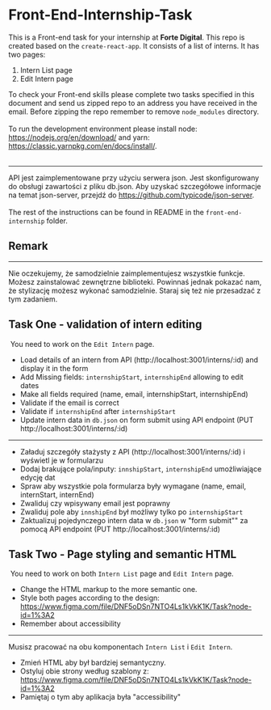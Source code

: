 # Front-End-Internship-Task

This is a Front-end task for your internship at **Forte Digital**. This repo is created based on the `create-react-app`. It consists of a list of interns. It has two pages:
​

1. Intern List page
1. Edit Intern page

To check your Front-end skills please complete two tasks specified in this document and send us zipped repo to an address you have received in the email. Before zipping the repo remember to remove `node_modules` directory.
<br>
<br>
To run the development environment please install node: https://nodejs.org/en/download/ and yarn: https://classic.yarnpkg.com/en/docs/install/.
<br>
<br>

<!-- API is implemented using json-server. It's configured to serve the content from the db.json file. For details of json-server please go to https://github.com/typicode/json-server. -->

---

API jest zaimplementowane przy użyciu serwera json. Jest skonfigurowany do obsługi zawartości z pliku db.json. Aby uzyskać szczegółowe informacje na temat json-server, przejdź do https://github.com/typicode/json-server.
​<br>
<br>
The rest of the instructions can be found in README in the `front-end-internship` folder.

## Remark

<!-- We do not expect that you will implement all of the features on your own. You are free to install external libraries. However, you should show us that you can do some styling on your own. Also, try not to over-engineer this task. -->

---

Nie oczekujemy, że samodzielnie zaimplementujesz wszystkie funkcje. Możesz zainstalować zewnętrzne biblioteki. Powinnaś jednak pokazać nam, że stylizację możesz wykonać samodzielnie. Staraj się też nie przesadzać z tym zadaniem.

## Task One - validation of intern editing

​
You need to work on the `Edit Intern` page.
​

- Load details of an intern from API (http://localhost:3001/interns/:id) and display it in the form
- Add Missing fields: `internshipStart`, `internshipEnd` allowing to edit dates
- Make all fields required (name, email, internshipStart, internshipEnd)
- Validate if the email is correct
- Validate if `internshipEnd` after `internshipStart`
- Update intern data in `db.json` on form submit using API endpoint (PUT http://localhost:3001/interns/:id)

---

- Załaduj szczegóły stażysty z API (http://localhost:3001/interns/:id) i wyświetl je w formularzu
- Dodaj brakujące pola/inputy: `innshipStart`, `internshipEnd` umożliwiające edycję dat
- Spraw aby wszystkie pola formularza były wymagane (name, email, internStart, internEnd)
- Zwaliduj czy wpisywany email jest poprawny
- Zwaliduj pole aby `innshipEnd` był możliwy tylko po `internshipStart`
- Zaktualizuj pojedynczego intern data w `db.json` w "form submit"" za pomocą API endpoint (PUT http://localhost:3001/interns/:id)
  ​

## Task Two - Page styling and semantic HTML

​
You need to work on both `Intern List` page and `Edit Intern` page.

- Change the HTML markup to the more semantic one.
- Style both pages according to the design:
  https://www.figma.com/file/DNF5oDSn7NTO4Ls1kVkK1K/Task?node-id=1%3A2
- Remember about accessibility

---

Musisz pracować na obu komponentach `Intern List` i `Edit Intern`.

- Zmień HTML aby był bardziej semantyczny.
- Ostyluj obie strony według szablony z:
  https://www.figma.com/file/DNF5oDSn7NTO4Ls1kVkK1K/Task?node-id=1%3A2
- Pamiętaj o tym aby aplikacja była "accessibility"
